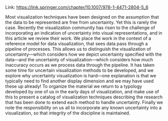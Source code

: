 Link: https://link.springer.com/chapter/10.1007/978-1-4471-2804-5_6

Most visualization techniques have been designed on the assumption that the data to be represented are free from uncertainty. Yet this is rarely the case. Recently the visualization community has risen to the challenge of incorporating an indication of uncertainty into visual representations, and in this article we review their work. We place the work in the context of a reference model for data visualization, that sees data pass through a pipeline of processes. This allows us to distinguish the visualization of uncertainty—which considers how we depict uncertainty specified with the data—and the uncertainty of visualization—which considers how much inaccuracy occurs as we process data through the pipeline. It has taken some time for uncertain visualization methods to be developed, and we explore why uncertainty visualization is hard—one explanation is that we typically need to find another display dimension and we may have used these up already! To organize the material we return to a typology developed by one of us in the early days of visualization, and make use of this to present a catalog of visualization techniques describing the research that has been done to extend each method to handle uncertainty. Finally we note the responsibility on us all to incorporate any known uncertainty into a visualization, so that integrity of the discipline is maintained.
